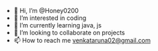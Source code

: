 - 👋 Hi, I’m @Honey0200
- 👀 I’m interested in coding
- 🌱 I’m currently learning java, js
- 💞️ I’m looking to collaborate on projects
- 📫 How to reach me venkataruna02@gmail.com

<!---
Honey0200/Honey0200 is a ✨ special ✨ repository because its `README.md` (this file) appears on your GitHub profile.
You can click the Preview link to take a look at your changes.
--->
